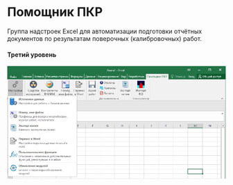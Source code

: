 # Помощник ПКР
Группа надстроек Excel для автоматизации подготовки отчётных документов по результатам поверочных (калибровочных) работ.



#### Третий уровень
![Title](https://github.com/akolodka/VBA/blob/main/resources/helper_ribbonMenu.png)

